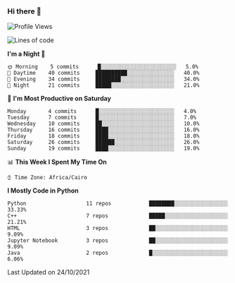 ### Hi there 👋

<!--
**AMR-KELEG/AMR-KELEG** is a ✨ _special_ ✨ repository because its `README.md` (this file) appears on your GitHub profile.

Here are some ideas to get you started:

- 🔭 I’m currently working on ...
- 🌱 I’m currently learning ...
- 👯 I’m looking to collaborate on ...
- 🤔 I’m looking for help with ...
- 💬 Ask me about ...
- 📫 How to reach me: ...
- 😄 Pronouns: ...
- ⚡ Fun fact: ...
-->

<!--START_SECTION:waka-->
![Profile Views](http://img.shields.io/badge/Profile%20Views-6-blue)

![Lines of code](https://img.shields.io/badge/From%20Hello%20World%20I%27ve%20Written-2.6%20million%20lines%20of%20code-blue)

**I'm a Night 🦉** 

```text
🌞 Morning    5 commits      █░░░░░░░░░░░░░░░░░░░░░░░░   5.0% 
🌆 Daytime    40 commits     ██████████░░░░░░░░░░░░░░░   40.0% 
🌃 Evening    34 commits     ████████░░░░░░░░░░░░░░░░░   34.0% 
🌙 Night      21 commits     █████░░░░░░░░░░░░░░░░░░░░   21.0%

```
📅 **I'm Most Productive on Saturday** 

```text
Monday       4 commits      █░░░░░░░░░░░░░░░░░░░░░░░░   4.0% 
Tuesday      7 commits      █░░░░░░░░░░░░░░░░░░░░░░░░   7.0% 
Wednesday    10 commits     ██░░░░░░░░░░░░░░░░░░░░░░░   10.0% 
Thursday     16 commits     ████░░░░░░░░░░░░░░░░░░░░░   16.0% 
Friday       18 commits     ████░░░░░░░░░░░░░░░░░░░░░   18.0% 
Saturday     26 commits     ██████░░░░░░░░░░░░░░░░░░░   26.0% 
Sunday       19 commits     ████░░░░░░░░░░░░░░░░░░░░░   19.0%

```


📊 **This Week I Spent My Time On** 

```text
⌚︎ Time Zone: Africa/Cairo

```

**I Mostly Code in Python** 

```text
Python                   11 repos            ████████░░░░░░░░░░░░░░░░░   33.33% 
C++                      7 repos             █████░░░░░░░░░░░░░░░░░░░░   21.21% 
HTML                     3 repos             ██░░░░░░░░░░░░░░░░░░░░░░░   9.09% 
Jupyter Notebook         3 repos             ██░░░░░░░░░░░░░░░░░░░░░░░   9.09% 
Java                     2 repos             █░░░░░░░░░░░░░░░░░░░░░░░░   6.06%

```



 Last Updated on 24/10/2021
<!--END_SECTION:waka-->
